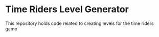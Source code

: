 # Time Riders Level Generator
This repository holds code related to creating levels for the time riders game

